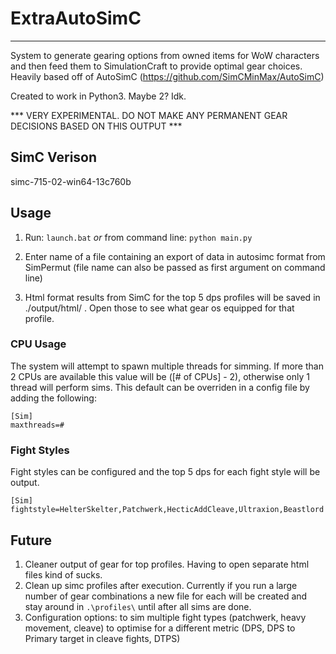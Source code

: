 # ExtraAutoSimC
---

System to generate gearing options from owned items for WoW characters and then feed them to SimulationCraft to provide optimal gear choices. Heavily based off of AutoSimC (https://github.com/SimCMinMax/AutoSimC)

Created to work in Python3. Maybe 2? Idk.

*** VERY EXPERIMENTAL. DO NOT MAKE ANY PERMANENT GEAR DECISIONS BASED ON THIS OUTPUT ***


## SimC Verison

simc-715-02-win64-13c760b


## Usage

1) Run: `launch.bat` *or* from command line: `python main.py`

2) Enter name of a file containing an export of data in autosimc format from SimPermut (file name can also be passed as first argument on command line)

3) Html format results from SimC for the top 5 dps profiles will be saved in ./output/html/ . Open those to see what gear os equipped for that profile.


### CPU Usage

The system will attempt to spawn multiple threads for simming. If more than 2 CPUs are available this value will be ([# of CPUs] - 2), otherwise only 1 thread will perform sims. This default can be overriden in a config file by adding the following:

```
[Sim]
maxthreads=#
```

### Fight Styles

Fight styles can be configured and the top 5 dps for each fight style will be output.

```
[Sim]
fightstyle=HelterSkelter,Patchwerk,HecticAddCleave,Ultraxion,Beastlord
```

## Future

1) Cleaner output of gear for top profiles. Having to open separate html files kind of sucks.
2) Clean up simc profiles after execution. Currently if you run a large number of gear combinations a new file for each will be created and stay around in `.\profiles\` until after all sims are done.
3) Configuration options:
  to sim multiple fight types (patchwerk, heavy movement, cleave)
  to optimise for a different metric (DPS, DPS to Primary target in cleave fights, DTPS)
